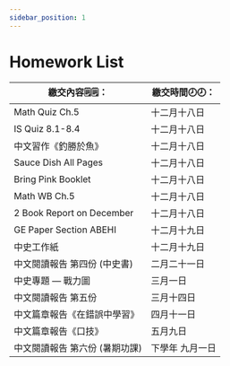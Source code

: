 ```yaml
---
sidebar_position: 1
---
```


# Homework List
|繳交內容🗒️🗒️：|繳交時間🕗🕗： |
|--------|----|
|	Math Quiz Ch.5| 十二月十八日|
|IS Quiz 8.1-8.4|十二月十八日|
|中文習作《釣勝於魚》|十二月十八日|
|Sauce Dish All Pages|十二月十八日|
|Bring Pink Booklet|十二月十八日|
|   Math WB Ch.5                   |十二月十八日|
|	2 Book Report on December	   |十二月十八日|
|GE Paper Section ABEHI|十二月十九日|
|中史工作紙|十二月十九日|
|	中文閱讀報告 第四份 (中史書) 	 |二月二十一日|
|	中史專題 — 戰力圖	            |三月一日|
|	中文閱讀報告 第五份	             |三月十四日|
|	中文篇章報告《在錯誤中學習》	  |四月十一日|
|	中文篇章報告《口技》	         |五月九日|
|	中文閱讀報告 第六份 (暑期功課)	  |下學年 九月一日|